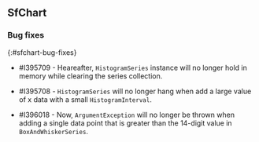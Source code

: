 ## SfChart

### Bug fixes
{:#sfchart-bug-fixes}

* \#I395709 - Heareafter, `HistogramSeries` instance will no longer hold in memory while clearing the series collection.

* \#I395708 - `HistogramSeries` will no longer hang when add a large value of x data with a small `HistogramInterval`.

* \#I396018 - Now, `ArgumentException` will no longer be thrown when adding a single data point that is greater than the 14-digit value in `BoxAndWhiskerSeries`.